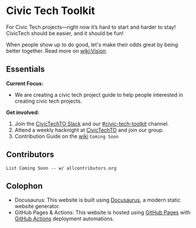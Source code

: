 # Civic Tech Toolkit

For Civic Tech projects—right now it’s hard to start and harder to stay! CivicTech should be easier, and it should be fun!

When people show up to do good, let's make their odds great by being better together. Read more on [wiki:Vision](https://github.com/CivicTechTO/civicsaurus/wiki/Vision).

## Essentials

**Current Focus:** 
- We are creating a civic tech project guide to help people interested in creating civic tech projects.

**Get involved:**
1) Join the [CivicTechTO Slack]([url](http://link.civictech.ca/slack)) and our [#civic-tech-toolkit](https://civictechto.slack.com/archives/C0739GZADL6) channel.
2) Attend a weekly hacknight at [CivicTechTO](https://civictech.ca) and join our group.
3) Contribution Guide on the [wiki](https://github.com/CivicTechTO/civicsaurus/wiki) `Coming Soon`




## Contributors

`List Coming Soon -- w/ allcontributors.org`

## Colophon

- Docusaurus: This website is built using [Docusaurus](https://docusaurus.io/), a modern static website generator.
- GitHub Pages & Actions: This website is hosted using [GitHub Pages]([url](https://pages.github.com)) with [GitHub Actions](https://github.com/features/actions) deployment automations.
